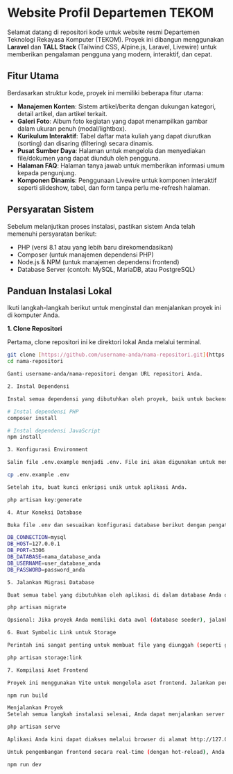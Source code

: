 # Website Profil Departemen TEKOM

Selamat datang di repositori kode untuk website resmi Departemen Teknologi Rekayasa Komputer (TEKOM). Proyek ini dibangun menggunakan **Laravel** dan **TALL Stack** (Tailwind CSS, Alpine.js, Laravel, Livewire) untuk memberikan pengalaman pengguna yang modern, interaktif, dan cepat.

## Fitur Utama

Berdasarkan struktur kode, proyek ini memiliki beberapa fitur utama:
* **Manajemen Konten**: Sistem artikel/berita dengan dukungan kategori, detail artikel, dan artikel terkait.
* **Galeri Foto**: Album foto kegiatan yang dapat menampilkan gambar dalam ukuran penuh (modal/lightbox).
* **Kurikulum Interaktif**: Tabel daftar mata kuliah yang dapat diurutkan (sorting) dan disaring (filtering) secara dinamis.
* **Pusat Sumber Daya**: Halaman untuk mengelola dan menyediakan file/dokumen yang dapat diunduh oleh pengguna.
* **Halaman FAQ**: Halaman tanya jawab untuk memberikan informasi umum kepada pengunjung.
* **Komponen Dinamis**: Penggunaan Livewire untuk komponen interaktif seperti slideshow, tabel, dan form tanpa perlu me-refresh halaman.

## Persyaratan Sistem

Sebelum melanjutkan proses instalasi, pastikan sistem Anda telah memenuhi persyaratan berikut:

* PHP (versi 8.1 atau yang lebih baru direkomendasikan)
* Composer (untuk manajemen dependensi PHP)
* Node.js & NPM (untuk manajemen dependensi frontend)
* Database Server (contoh: MySQL, MariaDB, atau PostgreSQL)

## Panduan Instalasi Lokal

Ikuti langkah-langkah berikut untuk menginstal dan menjalankan proyek ini di komputer Anda.

**1. Clone Repositori**

Pertama, clone repositori ini ke direktori lokal Anda melalui terminal.

```bash
git clone [https://github.com/username-anda/nama-repositori.git](https://github.com/username-anda/nama-repositori.git)
cd nama-repositori

Ganti username-anda/nama-repositori dengan URL repositori Anda.

2. Instal Dependensi

Instal semua dependensi yang dibutuhkan oleh proyek, baik untuk backend (PHP) maupun frontend (JavaScript).

# Instal dependensi PHP
composer install

# Instal dependensi JavaScript
npm install

3. Konfigurasi Environment

Salin file .env.example menjadi .env. File ini akan digunakan untuk menyimpan semua konfigurasi sensitif proyek Anda.

cp .env.example .env

Setelah itu, buat kunci enkripsi unik untuk aplikasi Anda.

php artisan key:generate

4. Atur Koneksi Database

Buka file .env dan sesuaikan konfigurasi database berikut dengan pengaturan di sistem lokal Anda.

DB_CONNECTION=mysql
DB_HOST=127.0.0.1
DB_PORT=3306
DB_DATABASE=nama_database_anda
DB_USERNAME=user_database_anda
DB_PASSWORD=password_anda

5. Jalankan Migrasi Database

Buat semua tabel yang dibutuhkan oleh aplikasi di dalam database Anda dengan menjalankan perintah migrasi.

php artisan migrate

Opsional: Jika proyek Anda memiliki data awal (database seeder), jalankan php artisan migrate --seed.

6. Buat Symbolic Link untuk Storage

Perintah ini sangat penting untuk membuat file yang diunggah (seperti gambar artikel, galeri, dan avatar) dapat diakses secara publik dari web.

php artisan storage:link

7. Kompilasi Aset Frontend

Proyek ini menggunakan Vite untuk mengelola aset frontend. Jalankan perintah berikut untuk mengkompilasi file CSS dan JavaScript.

npm run build

Menjalankan Proyek
Setelah semua langkah instalasi selesai, Anda dapat menjalankan server pengembangan lokal.

php artisan serve

Aplikasi Anda kini dapat diakses melalui browser di alamat http://127.0.0.1:8000.

Untuk pengembangan frontend secara real-time (dengan hot-reload), Anda dapat menjalankan perintah berikut di terminal terpisah:

npm run dev
